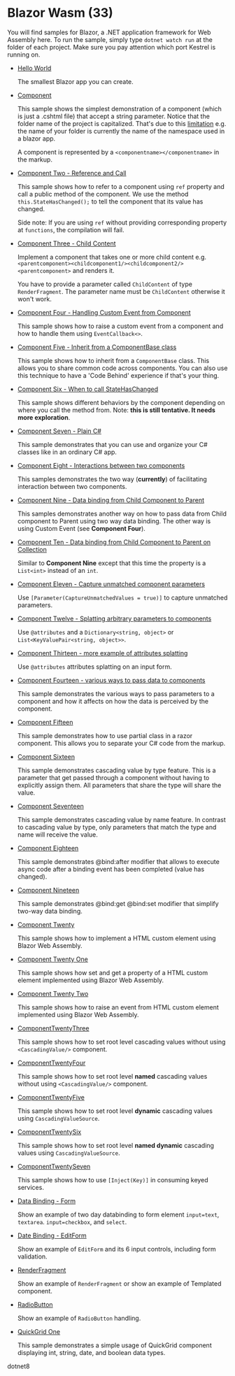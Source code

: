 # Blazor Wasm (33)

You will find samples for Blazor, a .NET application framework for Web Assembly here. To run the sample, simply type `dotnet watch run` at the folder of each project. Make sure you pay attention which port Kestrel is running on.

  * [Hello World](HelloWorld)

    The smallest Blazor app you can create.

  * [Component](Component)

    This sample shows the simplest demonstration of a component (which is just a .cshtml file) that accept a string parameter. Notice that the folder name of the project is capitalized. That's due to this [limitation](https://github.com/aspnet/Blazor/issues/854)  e.g. the name of your folder is currently the name of the namespace used in a blazor app.

    A component is represented by a `<componentname></componentname>` in the markup. 

  * [Component Two - Reference and Call](ComponentTwo)
  
    This sample shows how to refer to a component using `ref` property and call a public method of the component. We use the method `this.StateHasChanged();` to tell the component that its value has changed.

    Side note: If you are using `ref` without providing corresponding property at `functions`, the compilation will fail.
    
  * [Component Three - Child Content](ComponentThree)

    Implement a component that takes one or more child content e.g. `<parentcomponent><childcomponent1/><childcomponent2/><parentcomponent>` and renders it. 

    You have to provide a parameter called `ChildContent` of type `RenderFragment`. The parameter name must be `ChildContent` otherwise it won't work.

  * [Component Four - Handling Custom Event from Component](ComponentFour)

    This sample shows how to raise a custom event from a component and how to handle them using `EventCallback<>`.
   
  * [Component Five - Inherit from a ComponentBase class](ComponentFive)

    This sample shows how to inherit from a `ComponentBase` class. This allows you to share common code across components. You can also use this technique to have a 'Code Behind' experience if that's your thing.

  * [Component Six - When to call StateHasChanged](ComponentSix)

    This sample shows different behaviors by the component depending on where you call the method from. Note: __this is still tentative. It needs more exploration__. 

  * [Component Seven - Plain C#](ComponentSeven)

    This sample demonstrates that you can use and organize your C# classes like in an ordinary C# app.

  * [Component Eight - Interactions between two components](ComponentEight)

    This samples demonstrates the two way (__currently__) of facilitating interaction between two components.

  * [Component Nine - Data binding from Child Component to Parent](ComponentNine)

    This samples demonstrates another way on how to pass data from Child component to Parent using two way data binding. The other way is using Custom Event (see __Component Four__).

  * [Component Ten - Data binding from Child Component to Parent on Collection](ComponentTen)

    Similar to __Component Nine__ except that this time the property is a `List<int>` instead of an `int`.

  * [Component Eleven - Capture unmatched component parameters](ComponentEleven)

    Use `[Parameter(CaptureUnmatchedValues = true)]` to capture unmatched parameters.

  * [Component Twelve - Splatting arbitrary parameters to components](ComponentTwelve)

    Use `@attributes` and a `Dictionary<string, object>` or `List<KeyValuePair<string, object>>`.
    
  * [Component Thirteen - more example of attributes splatting](ComponentThirteen)

    Use `@attributes` attributes splatting on an input form.

  * [Component Fourteen - various ways to pass data to components](ComponentFourteen)

    This sample demonstrates the various ways to pass parameters to a component and how it affects on how the data is perceived by the component.

  * [Component Fifteen](ComponentFifteen)

    This sample demonstrates how to use partial class in a razor component. This allows you to separate your C# code from the markup.
    
  * [Component Sixteen](ComponentSixteen)

    This sample demonstrates cascading value by type feature. This is a parameter that get passed through a component without having to explicitly assign them. All parameters that share the type will share the value.
    
  * [Component Seventeen](ComponentSeventeen)

    This sample demonstrates cascading value by name feature. In contrast to cascading value by type, only parameters that match the type and name will receive the value.

  * [Component Eighteen](ComponentEighteen) 

    This sample demonstrates @bind:after modifier that allows to execute async code after a binding event has been completed (value has changed).

  * [Component Nineteen](ComponentNineteen) 

    This sample demonstrates @bind:get @bind:set modifier that simplify two-way data binding. 
    
  * [Component Twenty](ComponentTwenty)

    This sample shows how to implement a HTML custom element using Blazor Web Assembly.

  * [Component Twenty One](ComponentTwentyOne)

    This sample shows how set and get a property of a HTML custom element implemented using Blazor Web Assembly.

  * [Component Twenty Two](ComponentTwentyTwo)

    This sample shows how to raise an event from HTML custom element implemented using Blazor Web Assembly.

  * [ComponentTwentyThree](ComponentTwentyThree)

    This sample shows how to set root level cascading values without using `<CascadingValue/>` component. 
  
  * [ComponentTwentyFour](ComponentTwentyFour)

    This sample shows how to set root level **named** cascading values without using `<CascadingValue/>` component. 

  * [ComponentTwentyFive](ComponentTwentyFive)

    This sample shows how to set root level **dynamic** cascading values using `CascadingValueSource`.

  * [ComponentTwentySix](ComponentTwentySix)

    This sample shows how to set root level **named dynamic** cascading values using `CascadingValueSource`.

  * [ComponentTwentySeven](ComponentTwentySeven)

    This sample shows how to use `[Inject(Key)]` in consuming keyed services.

  * [Data Binding - Form](DataBinding)

    Show an example of two day databinding to form element `input=text`, `textarea`. `input=checkbox`, and `select`.

  * [Date Binding - EditForm](DataBindingTwo)

    Show an example of `EditForm` and its 6 input controls, including form validation.

  * [RenderFragment](RenderFragment)

    Show an example of `RenderFragment` or show an example of Templated component.

  * [RadioButton](RadioButton)

    Show an example of `RadioButton` handling.

* [QuickGrid One](QuickGridOne)
  
  This sample demonstrates a simple usage of QuickGrid component displaying int, string, date, and boolean data types.

dotnet8